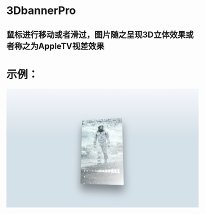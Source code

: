 # 3DbannerPro
## 鼠标进行移动或者滑过，图片随之呈现3D立体效果或者称之为AppleTV视差效果
# 示例：
  
![image](https://github.com/wgytcdx/3DbannerPro/blob/master/QQ%E5%9B%BE%E7%89%8720161223105011.png)  

